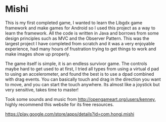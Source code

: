 Mishi
=====
This is my first completed game, I wanted to learn the Libgdx game framework and make games for Android so I used this project as a way to learn the framework. All the code is written in Java and borrows from some design principles such as MVC and the Observer Pattern. This was the largest project I have completed from scratch and it was a very enjoyable experience, had many hours of frustration trying to get things to work and make images show up properly.

The game itself is simple, it is an endless survivor game. The controls maybe hard to get used to at first, I tried all types from using a virtual d pad to using an accelerometer, and found the best is to use a dpad combined with drag events. You can basically touch and drag in the direction you want to move, and you can start the touch anywhere. Its almost like a joystick but very sensitive, takes time to master!

Took some sounds and music from http://opengameart.org/users/kenney, highly recommend this website for its free resources.

https://play.google.com/store/apps/details?id=com.hongj.mishi

